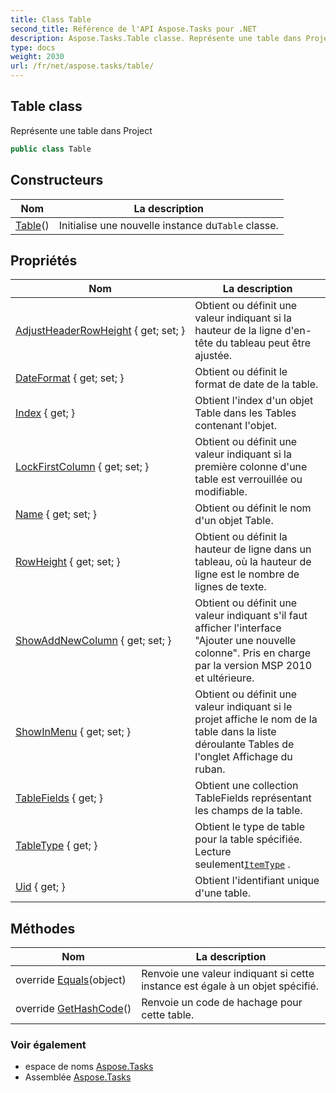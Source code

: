 ```yaml
---
title: Class Table
second_title: Référence de l'API Aspose.Tasks pour .NET
description: Aspose.Tasks.Table classe. Représente une table dans Project
type: docs
weight: 2030
url: /fr/net/aspose.tasks/table/
---
```

## Table class

Représente une table dans Project

```csharp
public class Table
```

## Constructeurs

| Nom | La description |
| --- | --- |
| [Table](table/)() | Initialise une nouvelle instance du`Table` classe. |

## Propriétés

| Nom | La description |
| --- | --- |
| [AdjustHeaderRowHeight](../../aspose.tasks/table/adjustheaderrowheight/) { get; set; } | Obtient ou définit une valeur indiquant si la hauteur de la ligne d'en-tête du tableau peut être ajustée. |
| [DateFormat](../../aspose.tasks/table/dateformat/) { get; set; } | Obtient ou définit le format de date de la table. |
| [Index](../../aspose.tasks/table/index/) { get; } | Obtient l'index d'un objet Table dans les Tables contenant l'objet. |
| [LockFirstColumn](../../aspose.tasks/table/lockfirstcolumn/) { get; set; } | Obtient ou définit une valeur indiquant si la première colonne d'une table est verrouillée ou modifiable. |
| [Name](../../aspose.tasks/table/name/) { get; set; } | Obtient ou définit le nom d'un objet Table. |
| [RowHeight](../../aspose.tasks/table/rowheight/) { get; set; } | Obtient ou définit la hauteur de ligne dans un tableau, où la hauteur de ligne est le nombre de lignes de texte. |
| [ShowAddNewColumn](../../aspose.tasks/table/showaddnewcolumn/) { get; set; } | Obtient ou définit une valeur indiquant s'il faut afficher l'interface "Ajouter une nouvelle colonne". Pris en charge par la version MSP 2010 et ultérieure. |
| [ShowInMenu](../../aspose.tasks/table/showinmenu/) { get; set; } | Obtient ou définit une valeur indiquant si le projet affiche le nom de la table dans la liste déroulante Tables de l'onglet Affichage du ruban. |
| [TableFields](../../aspose.tasks/table/tablefields/) { get; } | Obtient une collection TableFields représentant les champs de la table. |
| [TableType](../../aspose.tasks/table/tabletype/) { get; } | Obtient le type de table pour la table spécifiée. Lecture seulement[`ItemType`](../itemtype/) . |
| [Uid](../../aspose.tasks/table/uid/) { get; } | Obtient l'identifiant unique d'une table. |

## Méthodes

| Nom | La description |
| --- | --- |
| override [Equals](../../aspose.tasks/table/equals/)(object) | Renvoie une valeur indiquant si cette instance est égale à un objet spécifié. |
| override [GetHashCode](../../aspose.tasks/table/gethashcode/)() | Renvoie un code de hachage pour cette table. |

### Voir également

* espace de noms [Aspose.Tasks](../../aspose.tasks/)
* Assemblée [Aspose.Tasks](../../)


